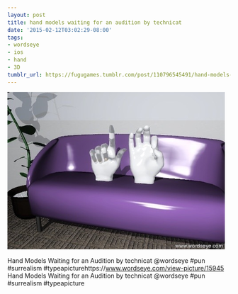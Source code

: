 ```yaml
---
layout: post
title: hand models waiting for an audition by technicat
date: '2015-02-12T03:02:29-08:00'
tags:
- wordseye
- ios
- hand
- 3D
tumblr_url: https://fugugames.tumblr.com/post/110796545491/hand-models-waiting-for-an-audition-by-technicat
---
```

 ![](/tumblr_files/tumblr_njnfo5U5Sy1tgne1po1_500.jpg)  

Hand Models Waiting for an Audition by technicat @wordseye #pun #surrealism #typeapicturehttps://www.wordseye.com/view-picture/15945 Hand Models Waiting for an Audition by technicat @wordseye #pun #surrealism #typeapicture

